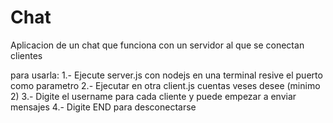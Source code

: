 # Chat
Aplicacion de un chat que funciona con un servidor al que se conectan clientes

para usarla:
1.- Ejecute server.js con nodejs en una terminal resive el puerto como parametro
2.- Ejecutar en otra client.js cuentas veses desee (minimo 2) 
3.- Digite el username para cada cliente y puede empezar a enviar mensajes
4.- Digite END para desconectarse
